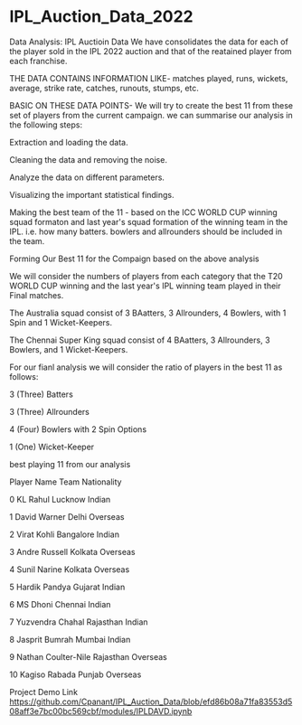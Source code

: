 # IPL_Auction_Data_2022
Data Analysis: IPL Auctioin Data We have consolidates the data for each of the player sold  in the IPL 2022 auction and that of the reatained player from each franchise.


THE DATA CONTAINS INFORMATION LIKE- matches played, runs, wickets, average, strike rate, catches, runouts, stumps, etc.

BASIC ON THESE DATA POINTS- We will try to create the best 11 from these set of players from the current campaign. we can summarise our analysis in the following steps:

Extraction and loading the data.

Cleaning the data and removing the noise.

Analyze the data on different parameters.

Visualizing the important statistical findings.

Making the best team of the 11 - based on the ICC WORLD CUP winning squad formaton and last year's squad formation of the winning team in the IPL. i.e. how many batters. bowlers and allrounders should be included in the team.

Forming Our Best 11 for the Compaign based on the above analysis

We will consider the numbers of players from each category that the T20 WORLD CUP winning and the last year's IPL winning team played in their Final matches.

The Australia squad consist of 3 BAatters, 3 Allrounders, 4 Bowlers, with 1 Spin and 1 Wicket-Keepers.

The Chennai Super King squad consist of 4 BAatters, 3 Allrounders, 3 Bowlers, and 1 Wicket-Keepers.

For our fianl analysis we will consider the ratio of players in the best 11 as follows:

3 (Three) Batters

3 (Three) Allrounders

4 (Four) Bowlers with 2 Spin Options

1 (One) Wicket-Keeper

best playing 11 from our analysis

Player Name	Team	Nationality

0	KL Rahul	Lucknow	Indian

1	David Warner	Delhi	Overseas

2	Virat Kohli	Bangalore	Indian

3	Andre Russell	Kolkata	Overseas

4	Sunil Narine	Kolkata	Overseas

5	Hardik Pandya	Gujarat	Indian

6	MS Dhoni	Chennai	Indian

7	Yuzvendra Chahal	Rajasthan	Indian

8	Jasprit Bumrah	Mumbai	Indian

9	Nathan Coulter-Nile	Rajasthan	Overseas

10	Kagiso Rabada	Punjab	Overseas

Project Demo Link https://github.com/Cpanant/IPL_Auction_Data/blob/efd86b08a71fa83553d508aff3e7bc00bc569cbf/modules/IPLDAVD.ipynb
